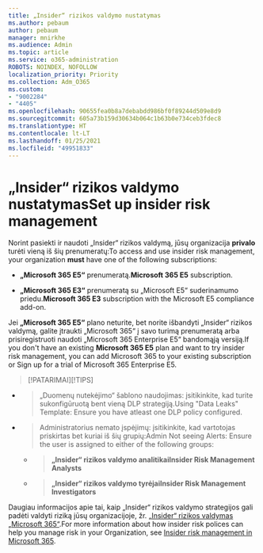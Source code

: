 ```yaml
---
title: „Insider“ rizikos valdymo nustatymas
ms.author: pebaum
author: pebaum
manager: mnirkhe
ms.audience: Admin
ms.topic: article
ms.service: o365-administration
ROBOTS: NOINDEX, NOFOLLOW
localization_priority: Priority
ms.collection: Adm_O365
ms.custom:
- "9002284"
- "4405"
ms.openlocfilehash: 90655fea0b8a7debabdd986bf0f89244d509e8d9
ms.sourcegitcommit: 605a73b159d30634b064c1b63b0e734ceb3fdec8
ms.translationtype: HT
ms.contentlocale: lt-LT
ms.lasthandoff: 01/25/2021
ms.locfileid: "49951833"
---
```

# <a name="set-up-insider-risk-management"></a><span data-ttu-id="74c70-102">„Insider“ rizikos valdymo nustatymas</span><span class="sxs-lookup"><span data-stu-id="74c70-102">Set up insider risk management</span></span>

<span data-ttu-id="74c70-103">Norint pasiekti ir naudoti „Insider“ rizikos valdymą, jūsų organizacija **privalo** turėti vieną iš šių prenumeratų:</span><span class="sxs-lookup"><span data-stu-id="74c70-103">To access and use insider risk management, your organization **must** have one of the following subscriptions:</span></span>

- <span data-ttu-id="74c70-104">**„Microsoft 365 E5“** prenumeratą.</span><span class="sxs-lookup"><span data-stu-id="74c70-104">**Microsoft 365 E5** subscription.</span></span>

- <span data-ttu-id="74c70-105">**„Microsoft 365 E3“** prenumeratą su „Microsoft E5“ suderinamumo priedu.</span><span class="sxs-lookup"><span data-stu-id="74c70-105">**Microsoft 365 E3** subscription with the Microsoft E5 compliance add-on.</span></span>

<span data-ttu-id="74c70-106">Jei **„Microsoft 365 E5“** plano neturite, bet norite išbandyti „Insider“ rizikos valdymą, galite įtraukti „Microsoft 365“ į savo turimą prenumeratą arba prisiregistruoti naudoti „Microsoft 365 Enterprise E5“ bandomąją versiją.</span><span class="sxs-lookup"><span data-stu-id="74c70-106">If you don't have an existing **Microsoft 365 E5** plan and want to try insider risk management, you can add Microsoft 365 to your existing subscription or Sign up for a trial of Microsoft 365 Enterprise E5.</span></span>

> <span data-ttu-id="74c70-107">[!PATARIMAI]</span><span class="sxs-lookup"><span data-stu-id="74c70-107">[!TIPS]</span></span>
- > <span data-ttu-id="74c70-108">„Duomenų nutekėjimo“ šablono naudojimas: įsitikinkite, kad turite sukonfigūruotą bent vieną DLP strategiją.</span><span class="sxs-lookup"><span data-stu-id="74c70-108">Using "Data Leaks" Template: Ensure you have atleast one DLP policy configured.</span></span>
- > <span data-ttu-id="74c70-109">Administratorius nemato įspėjimų: įsitikinkite, kad vartotojas priskirtas bet kuriai iš šių grupių:</span><span class="sxs-lookup"><span data-stu-id="74c70-109">Admin Not seeing Alerts: Ensure the user is assigned to either of the following groups:</span></span>
    - ><span data-ttu-id="74c70-110">**„Insider“ rizikos valdymo analitikai**</span><span class="sxs-lookup"><span data-stu-id="74c70-110">**Insider Risk Management Analysts**</span></span>
    - ><span data-ttu-id="74c70-111">**„Insider“ rizikos valdymo tyrėjai**</span><span class="sxs-lookup"><span data-stu-id="74c70-111">**Insider Risk Management Investigators**</span></span>

<span data-ttu-id="74c70-112">Daugiau informacijos apie tai, kaip „Insider“ rizikos valdymo strategijos gali padėti valdyti riziką jūsų organizacijoje, žr. [„Insider“ rizikos valdymas „Microsoft 365“](https://go.microsoft.com/fwlink/?linkid=2123907).</span><span class="sxs-lookup"><span data-stu-id="74c70-112">For more information about how insider risk polices can help you manage risk in your Organization, see [Insider risk management in Microsoft 365](https://go.microsoft.com/fwlink/?linkid=2123907).</span></span>

